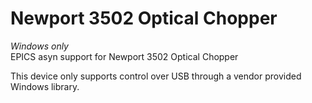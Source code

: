 # Newport 3502 Optical Chopper
*Windows only*  
EPICS asyn support for Newport 3502 Optical Chopper

This device only supports control over USB through a vendor provided Windows
library.
